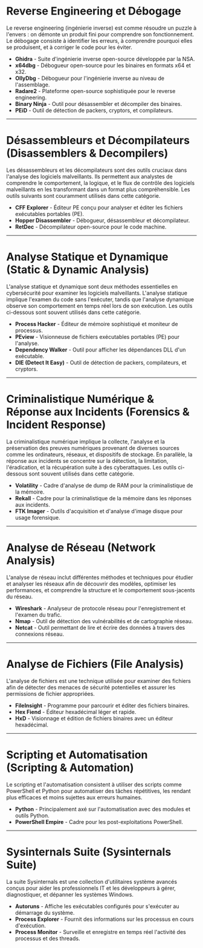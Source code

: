 # Reverse Engineering et Débogage

Le reverse engineering (ingénierie inverse) est comme résoudre un puzzle à l'envers : on démonte un produit fini pour comprendre son fonctionnement. Le débogage consiste à identifier les erreurs, à comprendre pourquoi elles se produisent, et à corriger le code pour les éviter.

- **Ghidra** - Suite d'ingénierie inverse open-source développée par la NSA.
- **x64dbg** - Débogueur open-source pour les binaires en formats x64 et x32.
- **OllyDbg** - Débogueur pour l'ingénierie inverse au niveau de l'assemblage.
- **Radare2** - Plateforme open-source sophistiquée pour le reverse engineering.
- **Binary Ninja** - Outil pour désassembler et décompiler des binaires.
- **PEiD** - Outil de détection de packers, cryptors, et compilateurs.

---

# Désassembleurs et Décompilateurs (Disassemblers & Decompilers)

Les désassembleurs et les décompilateurs sont des outils cruciaux dans l'analyse des logiciels malveillants. Ils permettent aux analystes de comprendre le comportement, la logique, et le flux de contrôle des logiciels malveillants en les transformant dans un format plus compréhensible. Les outils suivants sont couramment utilisés dans cette catégorie.

- **CFF Explorer** - Éditeur PE conçu pour analyser et éditer les fichiers exécutables portables (PE).
- **Hopper Disassembler** - Débogueur, désassembleur et décompilateur.
- **RetDec** - Décompilateur open-source pour le code machine.

---

# Analyse Statique et Dynamique (Static & Dynamic Analysis)

L'analyse statique et dynamique sont deux méthodes essentielles en cybersécurité pour examiner les logiciels malveillants. L'analyse statique implique l'examen du code sans l'exécuter, tandis que l'analyse dynamique observe son comportement en temps réel lors de son exécution. Les outils ci-dessous sont souvent utilisés dans cette catégorie.

- **Process Hacker** - Éditeur de mémoire sophistiqué et moniteur de processus.
- **PEview** - Visionneuse de fichiers exécutables portables (PE) pour l'analyse.
- **Dependency Walker** - Outil pour afficher les dépendances DLL d'un exécutable.
- **DIE (Detect It Easy)** - Outil de détection de packers, compilateurs, et cryptors.

---

# Criminalistique Numérique & Réponse aux Incidents (Forensics & Incident Response)

La criminalistique numérique implique la collecte, l'analyse et la préservation des preuves numériques provenant de diverses sources comme les ordinateurs, réseaux, et dispositifs de stockage. En parallèle, la réponse aux incidents se concentre sur la détection, la limitation, l'éradication, et la récupération suite à des cyberattaques. Les outils ci-dessous sont souvent utilisés dans cette catégorie.

- **Volatility** - Cadre d'analyse de dump de RAM pour la criminalistique de la mémoire.
- **Rekall** - Cadre pour la criminalistique de la mémoire dans les réponses aux incidents.
- **FTK Imager** - Outils d'acquisition et d'analyse d'image disque pour usage forensique.

---

# Analyse de Réseau (Network Analysis)

L'analyse de réseau inclut différentes méthodes et techniques pour étudier et analyser les réseaux afin de découvrir des modèles, optimiser les performances, et comprendre la structure et le comportement sous-jacents du réseau.

- **Wireshark** - Analyseur de protocole réseau pour l'enregistrement et l'examen du trafic.
- **Nmap** - Outil de détection des vulnérabilités et de cartographie réseau.
- **Netcat** - Outil permettant de lire et écrire des données à travers des connexions réseau.

---

# Analyse de Fichiers (File Analysis)

L'analyse de fichiers est une technique utilisée pour examiner des fichiers afin de détecter des menaces de sécurité potentielles et assurer les permissions de fichier appropriées.

- **FileInsight** - Programme pour parcourir et éditer des fichiers binaires.
- **Hex Fiend** - Éditeur hexadécimal léger et rapide.
- **HxD** - Visionnage et édition de fichiers binaires avec un éditeur hexadécimal.

---

# Scripting et Automatisation (Scripting & Automation)

Le scripting et l'automatisation consistent à utiliser des scripts comme PowerShell et Python pour automatiser des tâches répétitives, les rendant plus efficaces et moins sujettes aux erreurs humaines.

- **Python** - Principalement axé sur l'automatisation avec des modules et outils Python.
- **PowerShell Empire** - Cadre pour les post-exploitations PowerShell.

---
 
# Sysinternals Suite (Sysinternals Suite)

La suite Sysinternals est une collection d'utilitaires système avancés conçus pour aider les professionnels IT et les développeurs à gérer, diagnostiquer, et dépanner les systèmes Windows.

- **Autoruns** - Affiche les exécutables configurés pour s'exécuter au démarrage du système.
- **Process Explorer** - Fournit des informations sur les processus en cours d'exécution.
- **Process Monitor** - Surveille et enregistre en temps réel l'activité des processus et des threads.
